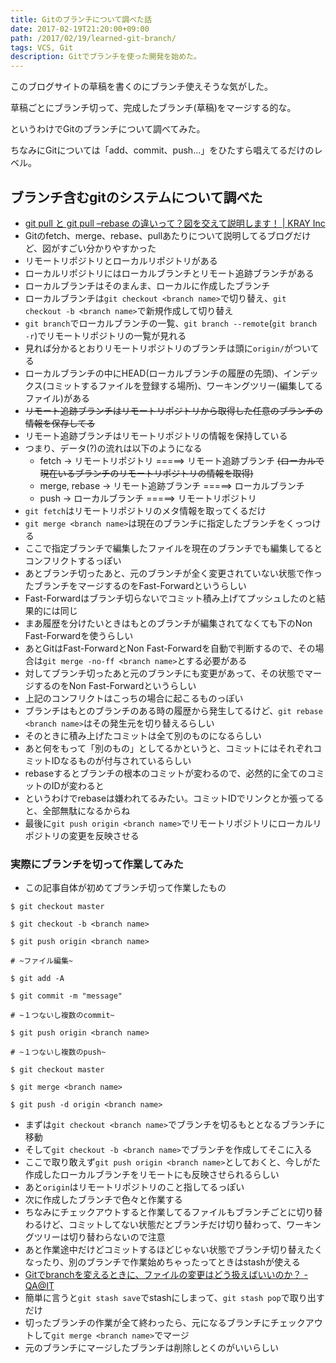 ```yaml
---
title: Gitのブランチについて調べた話
date: 2017-02-19T21:20:00+09:00
path: /2017/02/19/learned-git-branch/
tags: VCS, Git
description: Gitでブランチを使った開発を始めた。
---
```



このブログサイトの草稿を書くのにブランチ使えそうな気がした。

草稿ごとにブランチ切って、完成したブランチ(草稿)をマージする的な。

というわけでGitのブランチについて調べてみた。

ちなみにGitについては「add、commit、push...」をひたすら唱えてるだけのレベル。



## ブランチ含むgitのシステムについて調べた
- [git pull と git pull &#8211;rebase の違いって？図を交えて説明します！ | KRAY Inc](http://kray.jp/blog/git-pull-rebase/)
- Gitのfetch、merge、rebase、pullあたりについて説明してるブログだけど、図がすごい分かりやすかった
- リモートリポジトリとローカルリポジトリがある
- ローカルリポジトリにはローカルブランチとリモート追跡ブランチがある
- ローカルブランチはそのまんま、ローカルに作成したブランチ
- ローカルブランチは```git checkout <branch name>```で切り替え、```git checkout -b <branch name>```で新規作成して切り替え
- ```git branch```でローカルブランチの一覧、```git branch --remote```(```git branch -r```)でリモートリポジトリの一覧が見れる
- 見れば分かるとおりリモートリポジトリのブランチは頭に```origin/```がついてる
- ローカルブランチの中にHEAD(ローカルブランチの履歴の先頭)、インデックス(コミットするファイルを登録する場所)、ワーキングツリー(編集してるファイル)がある
- ~~リモート追跡ブランチはリモートリポジトリから取得した任意のブランチの情報を保存してる~~
- リモート追跡ブランチはリモートリポジトリの情報を保持している
- つまり、データ(?)の流れは以下のようになる
  - fetch         -> リモートリポジトリ   =====> リモート追跡ブランチ
    ~~(ローカルで現在いるブランチのリモートリポジトリの情報を取得)~~
  - merge, rebase -> リモート追跡ブランチ =====> ローカルブランチ
  - push          -> ローカルブランチ     =====> リモートリポジトリ
- ```git fetch```はリモートリポジトリのメタ情報を取ってくるだけ
- ```git merge <branch name>```は現在のブランチに指定したブランチをくっつける
- ここで指定ブランチで編集したファイルを現在のブランチでも編集してるとコンフリクトするっぽい
- あとブランチ切ったあと、元のブランチが全く変更されていない状態で作ったブランチをマージするのをFast-Forwardというらしい
- Fast-Forwardはブランチ切らないでコミット積み上げてプッシュしたのと結果的には同じ
- まあ履歴を分けたいときはもとのブランチが編集されてなくても下のNon Fast-Forwardを使うらしい
- あとGitはFast-ForwardとNon Fast-Forwardを自動で判断するので、その場合は```git merge -no-ff <branch name>```とする必要がある
- 対してブランチ切ったあと元のブランチにも変更があって、その状態でマージするのをNon Fast-Forwardというらしい
- 上記のコンフリクトはこっちの場合に起こるものっぽい
- ブランチはもとのブランチのある時の履歴から発生してるけど、```git rebase <branch name>```はその発生元を切り替えるらしい
- そのときに積み上げたコミットは全て別のものになるらしい
- あと何をもって「別のもの」としてるかというと、コミットにはそれぞれコミットIDなるものが付与されているらしい
- rebaseするとブランチの根本のコミットが変わるので、必然的に全てのコミットのIDが変わると
- というわけでrebaseは嫌われてるみたい。コミットIDでリンクとか張ってると、全部無駄になるからね
- 最後に```git push origin <branch name>```でリモートリポジトリにローカルリポジトリの変更を反映させる




### 実際にブランチを切って作業してみた
- この記事自体が初めてブランチ切って作業したもの
```
$ git checkout master

$ git checkout -b <branch name>

$ git push origin <branch name>

# ~ファイル編集~

$ git add -A

$ git commit -m "message"

# ~１つないし複数のcommit~

$ git push origin <branch name>

# ~１つないし複数のpush~

$ git checkout master

$ git merge <branch name>

$ git push -d origin <branch name>
```
- まずは```git checkout <branch name>```でブランチを切るもととなるブランチに移動
- そして```git checkout -b <branch name>```でブランチを作成してそこに入る
- ここで取り敢えず```git push origin <branch name>```としておくと、今しがた作成したローカルブランチをリモートにも反映させられるらしい
- あと```origin```はリモートリポジトリのこと指してるっぽい
- 次に作成したブランチで色々と作業する
- ちなみにチェックアウトすると作業してるファイルもブランチごとに切り替わるけど、コミットしてない状態だとブランチだけ切り替わって、ワーキングツリーは切り替わらないので注意
- あと作業途中だけどコミットするほどじゃない状態でブランチ切り替えたくなったり、別のブランチで作業始めちゃったってときはstashが使える
- [Gitでbranchを変えるときに、ファイルの変更はどう扱えばいいのか？ - QA@IT](http://qa.atmarkit.co.jp/q/3186)
- 簡単に言うと```git stash save```でstashにしまって、```git stash pop```で取り出すだけ
- 切ったブランチの作業が全て終わったら、元になるブランチにチェックアウトして```git merge <branch name>```でマージ
- 元のブランチにマージしたブランチは削除しとくのがいいらしい

